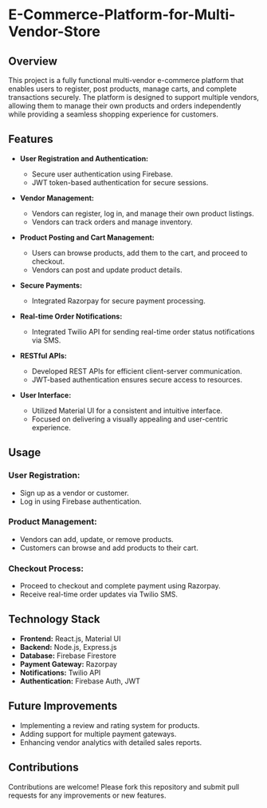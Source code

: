 # E-Commerce-Platform-for-Multi-Vendor-Store

## Overview

This project is a fully functional multi-vendor e-commerce platform that enables users to register, post products, manage carts, and complete transactions securely. The platform is designed to support multiple vendors, allowing them to manage their own products and orders independently while providing a seamless shopping experience for customers.

## Features

- **User Registration and Authentication:**
  - Secure user authentication using Firebase.
  - JWT token-based authentication for secure sessions.
  
- **Vendor Management:**
  - Vendors can register, log in, and manage their own product listings.
  - Vendors can track orders and manage inventory.

- **Product Posting and Cart Management:**
  - Users can browse products, add them to the cart, and proceed to checkout.
  - Vendors can post and update product details.

- **Secure Payments:**
  - Integrated Razorpay for secure payment processing.
  
- **Real-time Order Notifications:**
  - Integrated Twilio API for sending real-time order status notifications via SMS.

- **RESTful APIs:**
  - Developed REST APIs for efficient client-server communication.
  - JWT-based authentication ensures secure access to resources.

- **User Interface:**
  - Utilized Material UI for a consistent and intuitive interface.
  - Focused on delivering a visually appealing and user-centric experience.

## Usage

### User Registration:

- Sign up as a vendor or customer.
- Log in using Firebase authentication.

### Product Management:

- Vendors can add, update, or remove products.
- Customers can browse and add products to their cart.

### Checkout Process:

- Proceed to checkout and complete payment using Razorpay.
- Receive real-time order updates via Twilio SMS.

## Technology Stack

- **Frontend:** React.js, Material UI
- **Backend:** Node.js, Express.js
- **Database:** Firebase Firestore
- **Payment Gateway:** Razorpay
- **Notifications:** Twilio API
- **Authentication:** Firebase Auth, JWT

## Future Improvements

- Implementing a review and rating system for products.
- Adding support for multiple payment gateways.
- Enhancing vendor analytics with detailed sales reports.

## Contributions

Contributions are welcome! Please fork this repository and submit pull requests for any improvements or new features.
